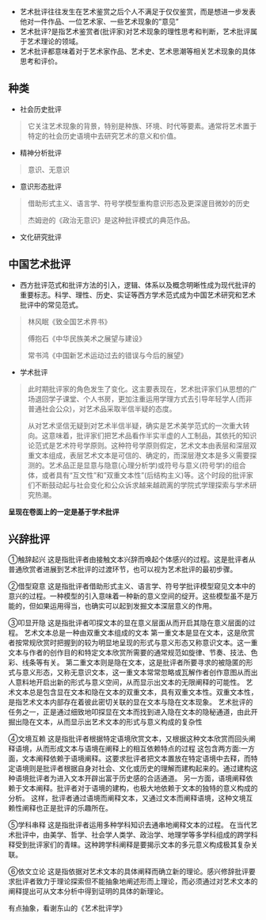 - 艺术批评往往发生在艺术鉴赏之后个人不满足于仅仅鉴赏，而是想进一步发表他对一件作品、一位艺术家、一些艺术现象的”意见”
- 艺术批评?是指艺术鉴赏者(批评家)对艺术现象的理性思考和判断，艺术批评属于艺术理论的领域。
- 艺术批评都意味着对于艺术家作品、艺术史、艺术思潮等相关艺术现象的具体思考和评价。
## 种类
- 社会历史批评
> 它关注艺术现象的背景，特别是种族、环境、时代等要素。通常将艺术置于特定的社会历史语境中去研究艺术的意义和价值。
- 精神分析批评
> 意识、无意识
- 意识形态批评
> 借助形式主义、语言学、符号学模型重构意识形态及更深邃目微妙的历史
> 
> 杰姆逊的《政治无意识》是这种批评模式的典范作品。
- 文化研究批评

## 中国艺术批评
- 西方批评范式和批评方法的引入，逻辑、体系以及概念明晰性成为现代批评的重要标志。科学、理性、历史、实证等西方学术范式成为中国艺术研究和艺术批评中的常见范式。
> 林风眠《致全国艺术界书》
>
> 傅抱石《中华民族美术之展望与建设》
>
> 常书鸿《中国新艺术运动过去的错误与今后的展望》

- 学术批评
> 此时期批评家的角色发生了变化。这主要表现在，艺术批评家们从思想的广场退回学子课堂、个人书房，更加注重运用学理方式去引导年轻学人(而非普通社会公众)，对艺术品采取半信半疑的态度。
>
> 从对艺术坚信无疑到对艺术半信半疑，确实是艺术美学范式的一次重大转向。这意味着，批评家们把艺术品看作半实半虚的人工制品，其依托的知识论范式是艺术符号学原则。这种符号学原则假定，艺术文本由表层和深层双重文本组成，表层艺术文本是可信的、确定的，而深层港文本是多义需要探测的。艺术品正是显意与隐意(心理分析学)或符号与意义(符号学)的组合体，或者具有“互文性”和”双重文本性”(后结构主义)等。这个时段的批评家们不断鼓动起与社会变化和公众诉求越来越疏离的学院式学理探索与学术研究热潮。

**呈现在卷面上的一定是基于学术批评**

## 兴辞批评
➀触辞起兴
这是指批评者由接触文本兴辞而唤起个体感兴的过程。这是批评者从普通欣赏者进展到艺术批评的过渡环节，也可以视为艺术批评的最初步骤。

②借型窥意
这是指批评者借助形式主义、语言学、符号学批评模型窥见文本中的意兴的过程。一种模型的引入意味着一种新的意义空间的绽开。这些模型虽不是万能的，但如果运用得当，也确实可以起到发掘文本深层意义的作用。

③叩显开隐
这是指批评者叩探文本的显在意义层面从而开启其隐在意义层面的过程。
艺术文本总是一种由双重文本组成的文本
第一重文本是显在文本，这是欣赏者按常规欣赏时把握到的较为明显地呈现的形式与意义形态又称意识文本。这一重文本与作者的创作目的和特定文本欣赏所需要的通常规范如旋律、节奏、技法、色彩、线条等有关。
第二重文本则是隐在文本，这是批评者所要寻求的被隐匿的形式与意义形态，又称无意识文本，这一重文本常常忽略或瓦解作者创作意图从而出人意料地开启出新的形式与意义空间，从而显示出文本的无限阐释的可能性。
艺术文本总是包含显在文本和隐在文本的双重文本，具有双重文本性。双重文本性，是指艺术文本内部存在着彼此密切关联的显在文本与隐在文本现象。
艺术批评的任务之一，正是通过细致地叩探显在文本而找到进入隐在文本的隐秘通道，由此开掘出隐在文本，从而显示出艺术文本的形式与意义构成的复杂性

④文境互赖
这是指批评者根据特定语境欣赏文本，又根据这种文本欣赏而回头阐释语境，从而形成文本与语境在阐释上的相互依赖特点的过程
这包含两方面:一方面，文本阐释依赖于语境阐释。这要求批评者把文本置放在特定语境中去释，而特定语境则是批评者根据自身对社会、文化或历史的理解而建构起来的。通过建构这种语境批评者为进入文本开辟出富于历史感的合适通道。
另一方面，语境阐释依赖于文本阐释。批评者对于语境的建构，也极大地依赖于文本的独特的意义构成的分析。
这样，批评者通过语境而阐释文本，又通过文本而阐释语境，这种文境互赖性阐释也正是批评的乐趣所在。

⑤学科串释
这是指批评者运用多种学科知识去通串地阐释文本的过程。
在当代艺术批评中，由美学、哲学、社会学人类学、政治学、地理学等多学科组成的跨学科释受到批评家们的青睐。这种跨学科阐释是要揭示文本的多元意义构成极其复杂关联。

⑥依文立论
这是指依据对艺术文本的具体阐释而确立新的理论。感兴修辞批评要求批评者致力于理论探索但不能抽象地阐述形而上理论，而必须通过对艺术文本的阐释提出可从文本分析中得到证明的具体的新理论。

有点抽象，看谢东山的《艺术批评学》
